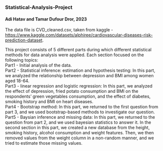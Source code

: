 ### Statistical-Analysis-Project
#### Adi Hatav and Tamar Dufour Dror, 2023

The data file is CVD_cleaned.csv, taken from kaggle - https://www.kaggle.com/datasets/alphiree/cardiovascular-diseases-risk-prediction-dataset.


This project consists of 5 different parts during which different statistical methods for data analysis were applied. Each section focused on the following topics:<br>
Part1 - Initial analysis of the data.<br>
Part2 - Statistical inference: estimation and hypothesis testing: In this part, we analyzed the relationship between depression and BMI among women aged 18-64.<br>
Part3 - linear regression and logistic regression: In this part, we analyzed the effect of depression, fried potato consumption and BMI on the respondents’ green vegetables consumption, and the effect of diabetes, smoking history and BMI on heart diseases.<br>
Part4 - Bootstrap method: In this part, we returned to the first question from part 3, and we used bootstrap-based methods to investigate our question.<br>
 Part5 - Baysian inference and missing data: In this part, we returned to the question from part 2, and we used bayesian statistics to answer it. In the second section in this part, we created a new database from the height, smoking history, alcohol consumption and weight features. Then, we then removed values from the weight column in a non-random manner, and we tried to estimate those missing values.


